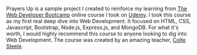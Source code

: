 <p class="lead">Prayers Up is a sample project I created to reinforce my learning from <a href="https://www.udemy.com/the-web-developer-bootcamp/learn/v4/">The Web Developer Bootcamp</a> online course I took on <a href="https://www.udemy.com">Udemy</a>.  I took this course as my first real deep dive into Web Development.  It focused on HTML, CSS, Javascript, Bootstrap, Node.js, Express.js, and MongoDB.  For what it's worth, I would highly recommend this course to anyone looking to dig into Web Development.  The course was created by an amazing teacher, <a href="https://www.udemy.com/user/coltsteele/">Colte Steele</a>.</p>

